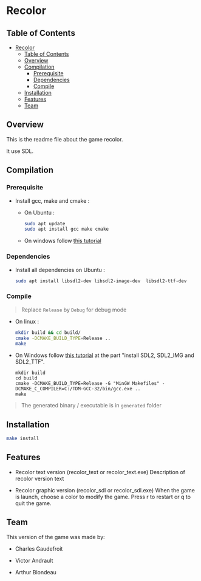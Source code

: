 # Recolor

## Table of Contents

- [Recolor](#recolor)
  - [Table of Contents](#table-of-contents)
  - [Overview](#overview)
  - [Compilation](#compilation)
    - [Prerequisite](#prerequisite)
    - [Dependencies](#dependencies)
    - [Compile](#compile)
  - [Installation](#installation)
  - [Features](#features)
  - [Team](#team)

## Overview

This is the readme file about the game recolor.

It use SDL.

## Compilation

### Prerequisite

- Install gcc, make and cmake :
  - On Ubuntu :

    ```bash
    sudo apt update
    sudo apt install gcc make cmake
    ```

  - On windows follow [this tutorial](https://docs.google.com/document/d/1J9hmYZqJWYl5cPZbsa-0SUxm3aK9p-revsMnifJJuv4/edit?usp=sharing)

### Dependencies

- Install all dependencies on Ubuntu :

    ```bash
    sudo apt install libsdl2-dev libsdl2-image-dev  libsdl2-ttf-dev
    ```

### Compile

> Replace `Release` by `Debug` for debug mode

- On linux :

    ```bash
    mkdir build && cd build/
    cmake -DCMAKE_BUILD_TYPE=Release ..
    make
    ```

- On Windows follow [this tutorial](https://docs.google.com/document/d/1J9hmYZqJWYl5cPZbsa-0SUxm3aK9p-revsMnifJJuv4/edit?usp=sharing) at the part "install SDL2, SDL2_IMG and SDL2_TTF".

    ```bsah
    mkdir build
    cd build
    cmake -DCMAKE_BUILD_TYPE=Release -G "MinGW Makefiles" -DCMAKE_C_COMPILER=C:/TDM-GCC-32/bin/gcc.exe ..
    make
    ```

> The generated binary / executable is in `generated` folder

## Installation

```bash
make install
```

## Features

- Recolor text version (recolor_text or recolor_text.exe)
    Description of recolor version text

- Recolor graphic version (recolor_sdl or recolor_sdl.exe)
    When the game is launch, choose a color to modify the game. Press r to restart or q to quit the game.

## Team

This version of the game was made by:

- Charles Gaudefroit

- Victor Andrault

- Arthur Blondeau
